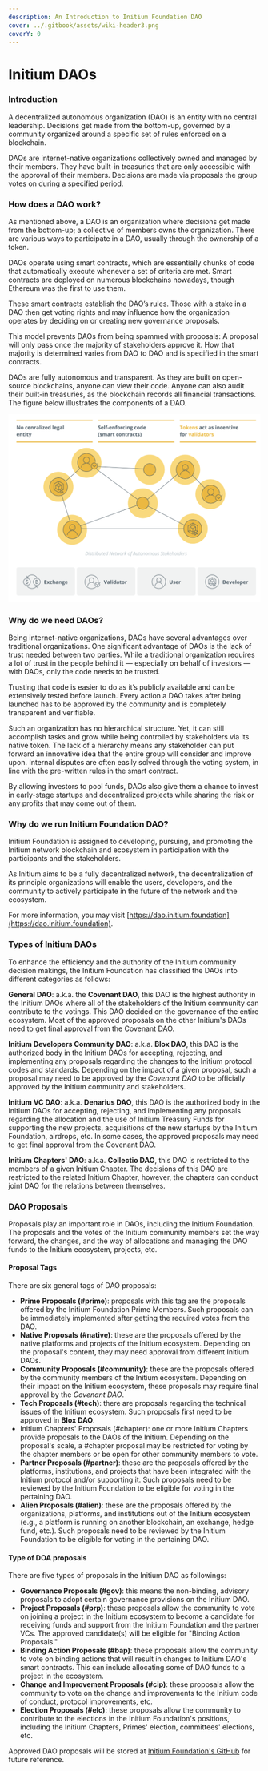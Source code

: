 ```yaml
---
description: An Introduction to Initium Foundation DAO
cover: ../.gitbook/assets/wiki-header3.png
coverY: 0
---
```


# Initium DAOs

### Introduction&#x20;

A decentralized autonomous organization (DAO) is an entity with no central leadership. Decisions get made from the bottom-up, governed by a community organized around a specific set of rules enforced on a blockchain.

DAOs are internet-native organizations collectively owned and managed by their members. They have built-in treasuries that are only accessible with the approval of their members. Decisions are made via proposals the group votes on during a specified period.

### How does a DAO work? <a href="#contentref_0" id="contentref_0"></a>

As mentioned above, a DAO is an organization where decisions get made from the bottom-up; a collective of members owns the organization. There are various ways to participate in a DAO, usually through the ownership of a token.

DAOs operate using smart contracts, which are essentially chunks of code that automatically execute whenever a set of criteria are met. Smart contracts are deployed on numerous blockchains nowadays, though Ethereum was the first to use them.

These smart contracts establish the DAO’s rules. Those with a stake in a DAO then get voting rights and may influence how the organization operates by deciding on or creating new governance proposals.

This model prevents DAOs from being spammed with proposals: A proposal will only pass once the majority of stakeholders approve it. How that majority is determined varies from DAO to DAO and is specified in the smart contracts.

DAOs are fully autonomous and transparent. As they are built on open-source blockchains, anyone can view their code. Anyone can also audit their built-in treasuries, as the blockchain records all financial transactions. The figure below illustrates the components of a DAO.&#x20;

![The components of a DAO. Souce: Blockchainhum.com ](<../.gitbook/assets/Screen Shot 2022-07-03 at 1.40.25 PM.png>)

### Why do we need DAOs? <a href="#contentref_2" id="contentref_2"></a>

Being internet-native organizations, DAOs have several advantages over traditional organizations. One significant advantage of DAOs is the lack of trust needed between two parties. While a traditional organization requires a lot of trust in the people behind it — especially on behalf of investors — with DAOs, only the code needs to be trusted.

Trusting that code is easier to do as it’s publicly available and can be extensively tested before launch. Every action a DAO takes after being launched has to be approved by the community and is completely transparent and verifiable.

Such an organization has no hierarchical structure. Yet, it can still accomplish tasks and grow while being controlled by stakeholders via its native token. The lack of a hierarchy means any stakeholder can put forward an innovative idea that the entire group will consider and improve upon. Internal disputes are often easily solved through the voting system, in line with the pre-written rules in the smart contract.

By allowing investors to pool funds, DAOs also give them a chance to invest in early-stage startups and decentralized projects while sharing the risk or any profits that may come out of them.

### Why do we run Initium Foundation DAO?

Initium Foundation is assigned to developing, pursuing, and promoting the Initium network blockchain and ecosystem in participation with the participants and the stakeholders.&#x20;

As Initium aims to be a fully decentralized network, the decentralization of its principle organizations will enable the users, developers, and the community to actively participate in the future of the network and the ecosystem.&#x20;

For more information, you may visit [https://dao.initium.foundation](https://dao.initium.foundation).

### Types of Initium DAOs

To enhance the efficiency and the authority of the Initium community decision makings, the Initium Foundation has classified the DAOs into different categories as follows:

**General DAO**: a.k.a. the **Covenant DAO**, this DAO is the highest authority in the Initium DAOs where all of the stakeholders of the Initium community can contribute to the votings. This DAO decided on the governance of the entire ecosystem. Most of the approved proposals on the other Initium's DAOs need to get final approval from the Covenant DAO.&#x20;

**Initium Developers Community** **DAO**: a.k.a. **Blox DAO**, this DAO is the authorized body in the Initium DAOs for accepting, rejecting, and implementing any proposals regarding the changes to the Initium protocol codes and standards. Depending on the impact of a given proposal, such a proposal may need to be approved by the _Covenant DAO_ to be officially approved by the Initium community and stakeholders.&#x20;

**Initium VC DAO**: a.k.a. **Denarius DAO**, this DAO is the authorized body in the Initium DAOs for accepting, rejecting, and implementing any proposals regarding the allocation and the use of Initium Treasury Funds for supporting the new projects, acquisitions of the new startups by the Initium Foundation, airdrops, etc. In some cases, the approved proposals may need to get final approval from the Covenant DAO.&#x20;

**Initium Chapters' DAO**: a.k.a. **Collectio DAO**, this DAO is restricted to the members of a given Initium Chapter. The decisions of this DAO are restricted to the related Initium Chapter, however, the chapters can conduct joint DAO for the relations between themselves.&#x20;

### DAO Proposals

Proposals play an important role in DAOs, including the Initium Foundation. The proposals and the votes of the Initium community members set the way forward, the changes, and the way of allocations and managing the DAO funds to the Initium ecosystem, projects, etc.&#x20;

#### **Proposal Tags**

There are six general tags of DAO proposals:

* **Prime** **Proposals (#prime)**: proposals with this tag are the proposals offered by the Initium Foundation Prime Members. Such proposals can be immediately implemented after getting the required votes from the DAO.&#x20;
* **Native Proposals (#native)**: these are the proposals offered by the native platforms and projects of the Initium ecosystem. Depending on the proposal's content, they may need approval from different Initium DAOs.&#x20;
* **Community Proposals (#community)**: these are the proposals offered by the community members of the Initium ecosystem. Depending on their impact on the Initium ecosystem, these proposals may require final approval by the _Covenant DAO_.&#x20;
* **Tech Proposals (#tech)**: there are proposals regarding the technical issues of the Initium ecosystem. Such proposals first need to be approved in **Blox DAO**.&#x20;
* Initium Chapters' Proposals (#chapter): one or more Initium Chapters provide proposals to the DAOs of the Initium. Depending on the proposal's scale, a #chapter proposal may be restricted for voting by the chapter members or be open for other community members to vote.
* **Partner Proposals (#partner)**: these are the proposals offered by the platforms, institutions, and projects that have been integrated with the Initium protocol and/or supporting it. Such proposals need to be reviewed by the Initium Foundation to be eligible for voting in the pertaining DAO. &#x20;
* **Alien Proposals (#alien)**: these are the proposals offered by the organizations, platforms, and institutions out of the Initium ecosystem (e.g., a platform is running on another blockchain, an exchange, hedge fund, etc.). Such proposals need to be reviewed by the Initium Foundation to be eligible for voting in the pertaining DAO.

#### **Type of DOA proposals**

There are five types of proposals in the Initium DAO as followings:

* **Governance Proposals (#gov)**: this means the non-binding, advisory proposals to adopt certain governance provisions on the Initium DAO.&#x20;
* **Project Proposals (#prp)**: these proposals allow the community to vote on joining a project in the Initium ecosystem to become a candidate for receiving funds and support from the Initium Foundation and the partner VCs. The approved candidate(s) will be eligible for "Binding Action Proposals."
* **Binding Action Proposals (#bap)**: these proposals allow the community to vote on binding actions that will result in changes to Initium DAO's smart contracts. This can include allocating some of DAO funds to a project in the ecosystem.&#x20;
* **Change and Improvement Proposals (#cip)**: these proposals allow the community to vote on the change and improvements to the Initium code of conduct, protocol improvements, etc.&#x20;
* **Election Proposals (#elc)**: these proposals allow the community to contribute to the elections in the Initium Foundation's positions, including the Initium Chapters, Primes' election, committees' elections, etc.&#x20;

Approved DAO proposals will be stored at [Initium Foundation's GitHub](https://github.com/Initium-Foundation) for future reference.&#x20;
